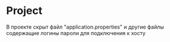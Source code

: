 # Project

В проекте скрыт файл "application.properties" и другие файлы содержащие логины пароли для подключения к хосту
